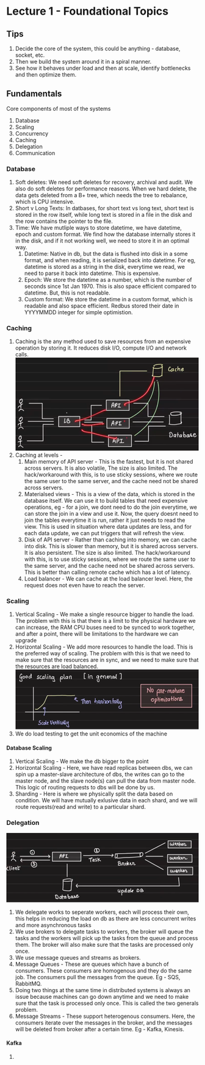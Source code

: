 # Lecture 1 - Foundational Topics

## Tips
1. Decide the core of the system, this could be anything - database, socket, etc.
2. Then we build the system around it in a spiral manner.
3. See how it behaves under load and then at scale, identify bottlenecks and then optimize them.

## Fundamentals
Core components of most of the systems  
1. Database
2. Scaling
3. Concurrency
4. Caching
5. Delegation
6. Communication

### Database
1. Soft deletes: We need soft deletes for recovery, archival and audit. We also do soft deletes for performance reasons. When we hard delete, the data gets deleted from a B+ tree, which needs the tree to rebalance, which is CPU intensive.
2. Short v Long Texts: In datbases, for short text vs long text, short text is stored in the row itself, while long text is stored in a file in the disk and the row contains the pointer to the file.
3. Time: We have mutliple ways to store datetime, we have datetime, epoch and custom format. We find how the database internally stores it in the disk, and if it not working well, we need to store it in an optimal way.
    1. Datetime: Native in db, but the data is flushed into disk in a some format, and when reading, it is serialized back into datetime. For eg, datetime is stored as a string in the disk, everytime we read, we need to parse it back into datetime. This is expensive.
    2. Epoch: We store the datetime as a number, which is the number of seconds since 1st Jan 1970. This is also space efficient compared to datetime. But, this is not readable.
    3. Custom format: We store the datetime in a custom format, which is readable and also space efficient. Redbus stored their date in YYYYMMDD integer for simple optimistion.

### Caching
1. Caching is the any method used to save resources from an expensive operation by storing it. It reduces disk I/O, compute I/O and network calls. 
![Alt text](image.png)
2. Caching at levels - 
    1. Main memory of API server - This is the fastest, but it is not shared across servers. It is also volatile, The size is also limited. The hack/workaround with this, is to use sticky sessions, where we route the same user to the same server, and the cache need not be shared across servers.
    2. Materialsed views - This is a view of the data, which is stored in the database itself. We can use it to build tables that need expensive operations, eg - for a join, we dont need to do the join everytime, we can store the join in a view and use it. Now, the query doesnt need to join the tables everytime it is run, rather it just needs to read the view. This is used in situation where data updates are less, and for each data update, we can put triggers that will refresh the view.
    3. Disk of API server - Rather than caching into memory, we can cache into disk. This is slower than memory, but it is shared across servers. It is also persistent. The size is also limited. The hack/workaround with this, is to use sticky sessions, where we route the same user to the same server, and the cache need not be shared across servers. This is better than calling remote cache which has a lot of latency.
    4. Load balancer - We can cache at the load balancer level. Here, the request does not even have to reach the server. 

### Scaling
1. Vertical Scaling - We make a single resource bigger to handle the load. The problem with this is that there is a limit to the physical hardware we can increase, the RAM CPU buses need to be synced to work together, and after a point, there will be limitations to the hardware we can upgrade
2. Horizontal Scaling - We add more resources to handle the load. This is the preferred way of scaling. The problem with this is that we need to make sure that the resources are in sync, and we need to make sure that the resources are load balanced.
![Alt text](image-1.png)
3. We do load testing to get the unit economics of the machine

#### Database Scaling
1. Vertical Scaling - We make the db bigger to the point
2. Horizontal Scaling - Here, we have read replicas between dbs, we can spin up a master-slave architecture of dbs, the writes can go to the master node, and the slave node(s) can pull the data from master node. This logic of routing requests to dbs will be done by us.
3. Sharding - Here is where we physically split the data based on condition. We will have mutually exlusive data in each shard, and we will route requests(read and write) to a particular shard.

### Delegation
![Alt text](image-2.png)
1. We delegate works to seperate workers, each will process their own, this helps in reducing the load on db as there are less concurrent writes and more asynchronous tasks
2. We use brokers to delegate tasks to workers, the broker will queue the tasks and the workers will pick up the tasks from the queue and process them. The broker will also make sure that the tasks are processed only once. 
3. We use message queues and streams as brokers. 
4. Message Queues - These are queues which have a bunch of consumers. These consumers are homogenous and they do the same job. The consumers pull the messages from the queue. Eg - SQS, RabbitMQ.
5. Doing two things at the same time in distributed systems is always an issue because machines can go down anytime and we need to make sure that the task is processed only once. This is called the two generals problem.
6. Message Streams - These support heterogenous consumers. Here, the consumers iterate over the messages in the broker, and the messages will be deleted from broker after a certain time. Eg - Kafka, Kinesis.

#### Kafka
1. 